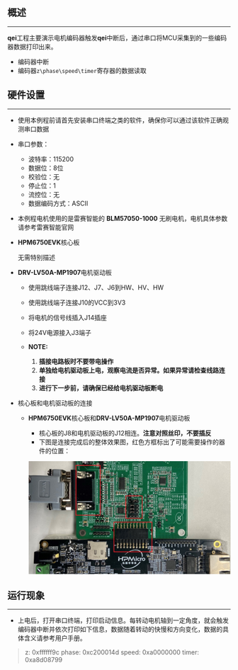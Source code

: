 ## 概述
***

**qei**工程主要演示电机编码器触发**qei**中断后，通过串口将MCU采集到的一些编码器数据打印出来。

- 编码器中断
- 编码器`z\phase\speed\timer`寄存器的数据读取

## 硬件设置
***
- 使用本例程前请首先安装串口终端之类的软件，确保你可以通过该软件正确观测串口数据

- 串口参数：

    - 波特率：115200
    - 数据位：8位
    - 校验位：无
    - 停止位：1
    - 流控位：无
    - 数据编码方式：ASCII

- 本例程电机使用的是雷赛智能的 **BLM57050-1000** 无刷电机，电机具体参数请参考雷赛智能官网
- **HPM6750EVK**核心板

    无需特别描述

- **DRV-LV50A-MP1907**电机驱动板

	- 使用跳线端子连接J12、J7、J6到HW、HV、HW
	- 使用跳线端子连接J10的VCC到3V3
	- 将电机的信号线插入J14插座
	- 将24V电源接入J3端子

	- **NOTE:**
		1. **插接电路板时不要带电操作**
		2. **单独给电机驱动板上电，观察电流是否异常。如果异常请检查线路连接**
		3. **进行下一步前，请确保已经给电机驱动板断电**

- 核心板和电机驱动板的连接

	- **HPM6750EVK**核心板和**DRV-LV50A-MP1907**电机驱动板

		- 核心板的J8和电机驱动板的J12相连。**注意对照丝印，不要插反**
		- 下图是连接完成后的整体效果图，红色方框标出了可能需要操作的器件的位置：

		![image-1](../../../doc/images/readme/hall_hpm_6750evk_drv_lv50a_mp1907__hallconnect.jpg "image-1")

## 运行现象
***
- 上电后，打开串口终端，打印启动信息。每转动电机轴到一定角度，就会触发编码器中断并依次打印如下信息，数据随着转动的快慢和方向变化，数据的具体含义请参考用户手册。

> z: 0xffffff9c
> phase: 0xc200014d
> speed: 0xa0000000
> timer: 0xa8d08799
